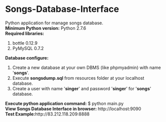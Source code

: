 # Songs-Database-Interface
Python application for manage songs database.
<br /><b>Minimum Python version:</b>
Python 2.7.6
<br />
<b>Required libraries:</b>
<ol type="1">
  <li>bottle 0.12.9</li>
  <li>PyMySQL 0.7.2</li>
</ol>
<b>Database configure:</b>
<ol type="1">
  <li>Create a new database at your own DBMS (like phpmyadmin) with name '<b>songs</b>'.</li>
  <li>Execute <b>songsdump.sql</b> from resources folder at your localhost database.</li>
  <li>Create a user with name '<b>singer</b>' and password '<b>singer</b>' for '<b>songs</b>' database.</li>
</ol>
<b>Execute python application command:</b> $ python main.py <br />
<b>View Songs Database Interface in browser:</b> http://localhost:9090 <br />
<b>Test Example:</b>http://83.212.118.209:8888
